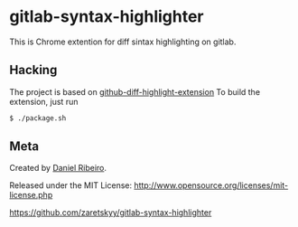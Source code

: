 # gitlab-syntax-highlighter

This is Chrome extention for diff sintax highlighting on gitlab.

## Hacking

The project is based on [github-diff-highlight-extension](https://github.com/danielribeiro/github-diff-highlight-extension)
To build the extension, just run

```bash
$ ./package.sh
```


## Meta

Created by [Daniel Ribeiro](http://metaphysicaldeveloper.wordpress.com/about-me). 

Released under the MIT License: http://www.opensource.org/licenses/mit-license.php

https://github.com/zaretskyy/gitlab-syntax-highlighter

